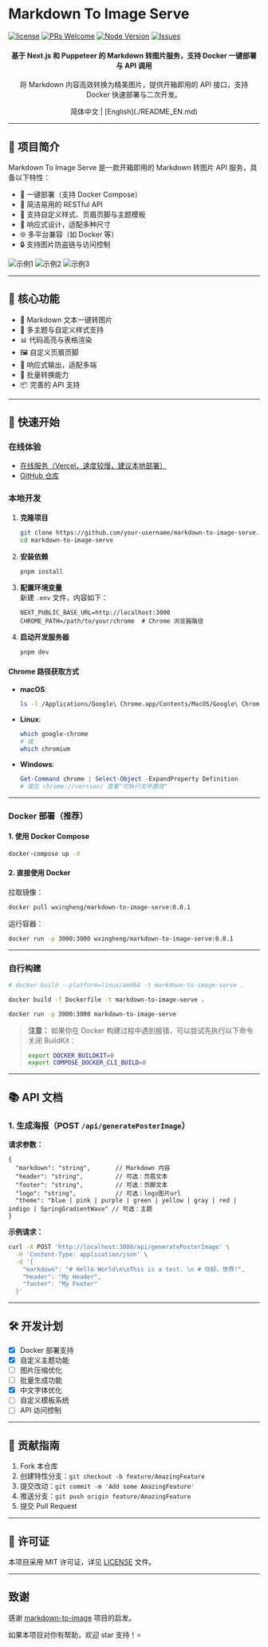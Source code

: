 # Markdown To Image Serve

[![license](https://img.shields.io/badge/license-MIT-blue.svg)](./LICENSE)
[![PRs Welcome](https://img.shields.io/badge/PRs-welcome-brightgreen.svg)](#contributing)
[![Node Version](https://img.shields.io/node/v/next.svg)](https://nodejs.org)
[![Issues](https://img.shields.io/github/issues/your-username/markdown-to-image-serve.svg)](https://github.com/wxingheng/markdown-to-image-serve/issues)

<div align="center">

<h4>基于 Next.js 和 Puppeteer 的 Markdown 转图片服务，支持 Docker 一键部署与 API 调用</h4>
<p>将 Markdown 内容高效转换为精美图片，提供开箱即用的 API 接口，支持 Docker 快速部署与二次开发。</p>
简体中文 | [English](./README_EN.md)

</div>

---

## 🎯 项目简介

Markdown To Image Serve 是一款开箱即用的 Markdown 转图片 API 服务，具备以下特性：

- 🚀 一键部署（支持 Docker Compose）
- 🔄 简洁易用的 RESTful API
- 🎨 支持自定义样式、页眉页脚与主题模板
- 📱 响应式设计，适配多种尺寸
- 🌐 多平台兼容（如 Docker 等）
- 🔒 支持图片防盗链与访问控制

![示例1](https://github.com/user-attachments/assets/a0e641b8-9369-4cc6-b602-256f26089777)
![示例2](https://github.com/user-attachments/assets/d67f3b84-0a1a-4b60-853b-fcf13d313d0e)
![示例3](https://github.com/user-attachments/assets/e5e4ac59-a607-42d7-9d47-180eb7fe2268)

---

## 🌟 核心功能

- 📝 Markdown 文本一键转图片
- 🎨 多主题与自定义样式支持
- 📊 代码高亮与表格渲染
- 🖼️ 自定义页眉页脚
- 📱 响应式输出，适配多端
- 🔄 批量转换能力
- 📦 完善的 API 支持

---

## 🚀 快速开始

### 在线体验

- [在线服务（Vercel，速度较慢，建议本地部署）](https://markdown-to-image-serve.jcommon.top)
- [GitHub 仓库](https://github.com/wxingheng/markdown-to-image-serve)

### 本地开发

1. **克隆项目**
   ```bash
   git clone https://github.com/your-username/markdown-to-image-serve.git
   cd markdown-to-image-serve
   ```

2. **安装依赖**
   ```bash
   pnpm install
   ```

3. **配置环境变量**  
   新建 `.env` 文件，内容如下：
   ```env
   NEXT_PUBLIC_BASE_URL=http://localhost:3000
   CHROME_PATH=/path/to/your/chrome  # Chrome 浏览器路径
   ```

4. **启动开发服务器**
   ```bash
   pnpm dev
   ```

#### Chrome 路径获取方式

- **macOS**:
  ```bash
  ls -l /Applications/Google\ Chrome.app/Contents/MacOS/Google\ Chrome
  ```
- **Linux**:
  ```bash
  which google-chrome
  # 或
  which chromium
  ```
- **Windows**:
  ```powershell
  Get-Command chrome | Select-Object -ExpandProperty Definition
  # 或在 chrome://version/ 查看"可执行文件路径"
  ```

---

### Docker 部署（推荐）

#### 1. 使用 Docker Compose

```bash
docker-compose up -d
```

#### 2. 直接使用 Docker

拉取镜像：
   ```bash
   docker pull wxingheng/markdown-to-image-serve:0.0.1
   ```
运行容器：
   ```bash
   docker run -p 3000:3000 wxingheng/markdown-to-image-serve:0.0.1
   ```

---

### 自行构建

```bash
# docker build --platform=linux/amd64 -t markdown-to-image-serve .

docker build -f Dockerfile -t markdown-to-image-serve .

docker run -p 3000:3000 markdown-to-image-serve
```

> **注意：** 如果你在 Docker 构建过程中遇到报错，可以尝试先执行以下命令关闭 BuildKit：
> ```bash
> export DOCKER_BUILDKIT=0
> export COMPOSE_DOCKER_CLI_BUILD=0
> ```

---

## 📚 API 文档

### 1. 生成海报（POST `/api/generatePosterImage`）

**请求参数：**

```json5
{
  "markdown": "string",       // Markdown 内容
  "header": "string",         // 可选：页眉文本
  "footer": "string",         // 可选：页脚文本
  "logo": "string",           // 可选：logo图片url
  "theme": "blue | pink | purple | green | yellow | gray | red | indigo | SpringGradientWave" // 可选：主题
}
```

**示例请求：**

```bash
curl -X POST 'http://localhost:3000/api/generatePosterImage' \
  -H 'Content-Type: application/json' \
  -d '{
    "markdown": "# Hello World\n\nThis is a test. \n # 你好，世界!",
    "header": "My Header",
    "footer": "My Footer"
  }'
```

---

## 🛠 开发计划

- [x] Docker 部署支持
- [x] 自定义主题功能
- [ ] 图片压缩优化
- [ ] 批量生成功能
- [x] 中文字体优化
- [ ] 自定义模板系统
- [ ] API 访问控制

---

## 🤝 贡献指南

1. Fork 本仓库
2. 创建特性分支：`git checkout -b feature/AmazingFeature`
3. 提交改动：`git commit -m 'Add some AmazingFeature'`
4. 推送分支：`git push origin feature/AmazingFeature`
5. 提交 Pull Request

---

## 📄 许可证

本项目采用 MIT 许可证，详见 [LICENSE](LICENSE) 文件。

---

## 致谢

感谢 [markdown-to-image](https://github.com/gcui-art/markdown-to-image) 项目的启发。

如果本项目对你有帮助，欢迎 star 支持！⭐️

